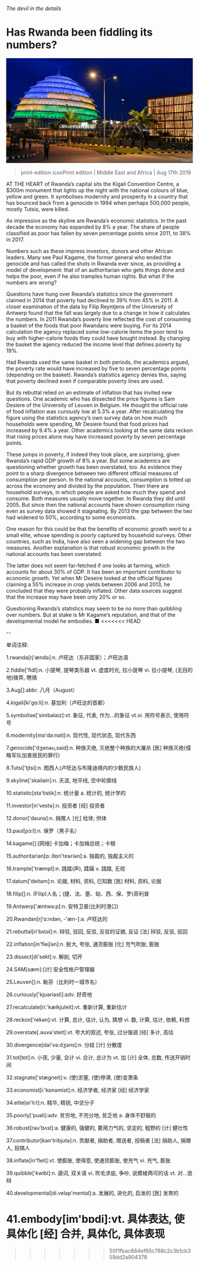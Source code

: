 ###### The devil in the details

# Has Rwanda been fiddling its numbers? 

![image](images/20190817_MAP005_0.jpg) 

> print-edition iconPrint edition | Middle East and Africa | Aug 17th 2019 

AT THE HEART of Rwanda’s capital sits the Kigali Convention Centre, a $300m monument that lights up the night with the national colours of blue, yellow and green. It symbolises modernity and prosperity in a country that has bounced back from a genocide in 1994 when perhaps 500,000 people, mostly Tutsis, were killed. 

As impressive as the skyline are Rwanda’s economic statistics. In the past decade the economy has expanded by 8% a year. The share of people classified as poor has fallen by seven percentage points since 2011, to 38% in 2017. 

Numbers such as these impress investors, donors and other African leaders. Many see Paul Kagame, the former general who ended the genocide and has called the shots in Rwanda ever since, as providing a model of development: that of an authoritarian who gets things done and helps the poor, even if he also tramples human rights. But what if the numbers are wrong? 

Questions have hung over Rwanda’s statistics since the government claimed in 2014 that poverty had declined to 39% from 45% in 2011. A closer examination of the data by Filip Reyntjens of the University of Antwerp found that the fall was largely due to a change in how it calculates the numbers. In 2011 Rwanda’s poverty line reflected the cost of consuming a basket of the foods that poor Rwandans were buying. For its 2014 calculation the agency replaced some low-calorie items the poor tend to buy with higher-calorie foods they could have bought instead. By changing the basket the agency reduced the income level that defines poverty by 19%. 

Had Rwanda used the same basket in both periods, the academics argued, the poverty rate would have increased by five to seven percentage points (depending on the basket). Rwanda’s statistics agency denies this, saying that poverty declined even if comparable poverty lines are used. 

But its rebuttal relied on an estimate of inflation that has invited new questions. One academic who has dissected the price figures is Sam Desiere of the University of Leuven in Belgium. He thought the official rate of food inflation was curiously low at 5.3% a year. After recalculating the figure using the statistics agency’s own survey data on how much households were spending, Mr Desiere found that food prices had increased by 9.4% a year. Other academics looking at the same data reckon that rising prices alone may have increased poverty by seven percentage points. 

These jumps in poverty, if indeed they took place, are surprising, given Rwanda’s rapid GDP growth of 8% a year. But some academics are questioning whether growth has been overstated, too. As evidence they point to a sharp divergence between two different official measures of consumption per person. In the national accounts, consumption is totted up across the economy and divided by the population. Then there are household surveys, in which people are asked how much they spend and consume. Both measures usually move together. In Rwanda they did until 2005. But since then the national accounts have shown consumption rising even as survey data showed it stagnating. By 2013 the gap between the two had widened to 50%, according to some economists. 

One reason for this could be that the benefits of economic growth went to a small elite, whose spending is poorly captured by household surveys. Other countries, such as India, have also seen a widening gap between the two measures. Another explanation is that robust economic growth in the national accounts has been overstated. 

The latter does not seem far-fetched if one looks at farming, which accounts for about 30% of GDP. It has been an important contributor to economic growth. Yet when Mr Deseire looked at the official figures claiming a 55% increase in crop yields between 2006 and 2013, he concluded that they were probably inflated. Other data sources suggest that the increase may have been only 20% or so. 

Questioning Rwanda’s statistics may seem to be no more than quibbling over numbers. But at stake is Mr Kagame’s reputation, and that of the developmental model he embodies. ■ 
<<<<<<< HEAD

-- 

 单词注释:

1.rwanda[rj'ændә]:n. 卢旺达（东非国家）；卢旺达语 

2.fiddle['fidl]:n. 小提琴, 提琴类乐器 vt. 虚度时光, 拉小提琴 vi. 拉小提琴, (无目的地)拨弄, 瞎搞 

3.Aug[]:abbr. 八月（August） 

4.kigali[ki'ɡɑ:li]:n. 基加利（卢旺达的首都） 

5.symbolise['simbәlaiz]:vt. 象征, 代表, 作为...的象征 vt.vi. 用符号表示, 使用符号 

6.modernity[mɒ'dә:nәti]:n. 现代性, 现代状态, 现代东西 

7.genocide['dʒenәu,said]:n. 种族灭绝, 灭绝整个种族的大屠杀 [医] 种族灭绝(侵略军队加害居民的罪行) 

8.Tutsi['tjtsi]:n. 图西人(卢旺达与布隆迪境内的少数民族人) 

9.skyline['skailain]:n. 天涯, 地平线, 空中轮廓线 

10.statistic[stә'tistik]:n. 统计量 a. 统计的, 统计学的 

11.investor[in'vestә]:n. 投资者 [经] 投资者 

12.donor['dәunә]:n. 捐赠人 [化] 给体; 供体 

13.paul[pɔ:l]:n. 保罗（男子名） 

14.kagame[]:[网络] 卡加梅；卡加梅总统；卡根 

15.authoritarian[ɒ:.θɒri'tєәriәn]:a. 独裁的, 独裁主义的 

16.trample['træmpl]:n. 践踏(声), 蹂躏 v. 践踏, 无视 

17.datum['deitәm]:n. 论据, 材料, 资料, 已知数 [医] 材料, 资料, 论据 

18.filip[]:n. (Filip)人名；(捷、法、塞、匈、西、保、罗)菲利普 

19.Antwerp['æntwә:p]:n. 安特卫普(比利时港口) 

20.Rwandan[rj'ɑ:ndәn, -'æn-]:a. 卢旺达的 

21.rebuttal[ri'bʌtәl]:n. 辩驳, 驳回, 反驳, 反驳的证据, 反证 [法] 辩驳, 反驳, 驳回 

22.inflation[in'fleiʃәn]:n. 胀大, 夸张, 通货膨胀 [化] 充气吹胀; 膨胀 

23.dissect[di'sekt]:v. 解剖, 切开 

24.SAM[sæm]:[计] 安全性帐户管理器 

25.Leuven[]:n. 勒芬（比利时一城市名） 

26.curiously['kjuәriәsli]:adv. 好奇地 

27.recalculate[ri:'kælkjuleit]:vt. 重新计算, 重新估计 

28.reckon['rekәn]:vt. 计算, 总计, 估计, 认为, 猜想 vi. 数, 计算, 估计, 依赖, 料想 

29.overstate[.әuvә'steit]:vt. 夸大的叙述, 夸张, 过分强调 [经] 多计, 高估 

30.divergence[dai'vә:dʒәns]:n. 分歧 [计] 分散度 

31.tot[tɒt]:n. 小孩, 少量, 合计 vi. 合计, 总计为 vt. 加 [计] 全体, 总数, 传送开销时间 

32.stagnate['stægneit]:v. (使)淤塞, (使)停滞, (使)变萧条 

33.economist[i:'kɒnәmist]:n. 经济学者, 经济家 [经] 经济学家 

34.elite[ei'li:t]:n. 精华, 精锐, 中坚分子 

35.poorly['puәli]:adv. 贫穷地, 不充分地, 贫乏地 a. 身体不舒服的 

36.robust[rәu'bʌst]:a. 健康的, 强健的, 要用力气的, 坚定的, 粗野的 [计] 健壮性 

37.contributor[kәn'tribjutә]:n. 贡献者, 捐助者, 赠送者, 投稿者 [法] 捐助人, 捐赠人, 投搞人 

38.inflate[in'fleit]:vt. 使膨胀, 使得意, 使通货膨胀, 使充气 vi. 充气, 膨胀 

39.quibble['kwibl]:n. 遁词, 双关语 vi. 吹毛求疵, 争吵, 说模棱两可的话 vt. 对...诡辩 

40.developmental[di.velәp'mentәl]:a. 发展的, 进化的, 启发的 [医] 发育的 

41.embody[im'bɒdi]:vt. 具体表达, 使具体化 [经] 合并, 具体化, 具体表现 
=======
>>>>>>> 50f1fbac684ef65c788c2c3b1cb359dd2a904378

